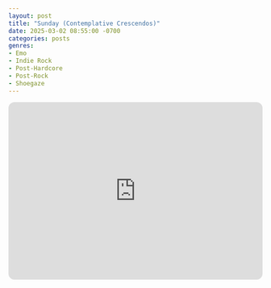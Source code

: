 ```yaml
---
layout: post
title: "Sunday (Contemplative Crescendos)"
date: 2025-03-02 08:55:00 -0700
categories: posts
genres:
- Emo
- Indie Rock
- Post-Hardcore
- Post-Rock
- Shoegaze 
---
```

<iframe style="border-radius:12px" src="https://open.spotify.com/embed/playlist/0vHCy0rEfoPBeekQNcY6XL?utm_source=generator" width="100%" height="352" frameBorder="0" allowfullscreen="" allow="autoplay; clipboard-write; encrypted-media; fullscreen; picture-in-picture" loading="lazy"></iframe>